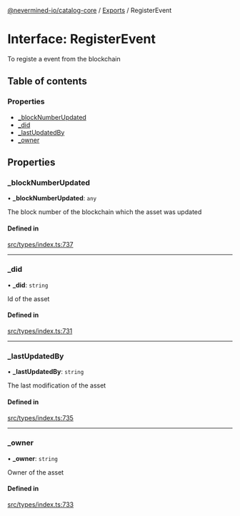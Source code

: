 [@nevermined-io/catalog-core](../README.md) / [Exports](../modules.md) / RegisterEvent

# Interface: RegisterEvent

To registe a event from the blockchain

## Table of contents

### Properties

- [\_blockNumberUpdated](RegisterEvent.md#_blocknumberupdated)
- [\_did](RegisterEvent.md#_did)
- [\_lastUpdatedBy](RegisterEvent.md#_lastupdatedby)
- [\_owner](RegisterEvent.md#_owner)

## Properties

### \_blockNumberUpdated

• **\_blockNumberUpdated**: `any`

The block number of the blockchain which the asset was updated

#### Defined in

[src/types/index.ts:737](https://github.com/nevermined-io/components-catalog/blob/e8c3c72/lib/src/types/index.ts#L737)

___

### \_did

• **\_did**: `string`

Id of the asset

#### Defined in

[src/types/index.ts:731](https://github.com/nevermined-io/components-catalog/blob/e8c3c72/lib/src/types/index.ts#L731)

___

### \_lastUpdatedBy

• **\_lastUpdatedBy**: `string`

The last modification of the asset

#### Defined in

[src/types/index.ts:735](https://github.com/nevermined-io/components-catalog/blob/e8c3c72/lib/src/types/index.ts#L735)

___

### \_owner

• **\_owner**: `string`

Owner of the asset

#### Defined in

[src/types/index.ts:733](https://github.com/nevermined-io/components-catalog/blob/e8c3c72/lib/src/types/index.ts#L733)
